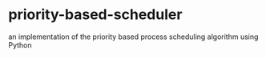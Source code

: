 # priority-based-scheduler
an implementation of the priority based process scheduling algorithm using Python